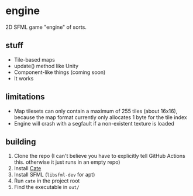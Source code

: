 # engine

2D SFML game "engine" of sorts.

## stuff

- Tile-based maps
- update() method like Unity
- Component-like things (coming soon)
- It works

## limitations

- Map tilesets can only contain a maximum of 255 tiles (about 16x16), because the map format currently only allocates 1 byte for the tile index
- Engine will crash with a segfault if a non-existent texture is loaded

## building

1. Clone the repo (I can't believe you have to explicitly tell GitHub Actions this. otherwise it just runs in an empty repo)
2. Install [Cate](https://github.com/TheMilkies/Cate)
3. Install SFML (`libsfml-dev` for apt)
4. Run `cate` in the project root
5. Find the executable in `out/`
